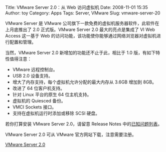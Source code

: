 Title: VMware Server 2.0：从 Web 访问虚拟机
Date: 2008-11-01 15:35
Author: toy
Category: Apps
Tags: Server, VMware
Slug: vmware-server-20

VMware Server 是 VMware
公司旗下一款免费的虚拟机服务器软件，此软件在上月底推出了 2.0
正式版。VMware Server 2.0 最大的亮点是集成了 VI Web Access 这一基于 Web
的访问功能，该功能使你能够通过网络浏览器对虚拟机进行配置和管理。

当然，VMware Server 2.0 新增加的功能还不止于此，相比于 1.0
版，有如下特性值得注意：

-   VMware 远程控制台。
-   USB 2.0 设备支持。
-   增大了内存支持，每个虚拟机允许分配的最大内存从 3.6GB 增加到 8GB。
-   改进了 64 位客户机支持。
-   针对 Linux 平台的原生 64 位主机支持。
-   虚拟机的 Quiesced 备份。
-   VMCI Sockets 接口。
-   支持在虚拟机运行时添加或移除 SCSI 硬盘。

若你打算安装 VMware Server 2.0，请留意 Release Notes
中的[已知问题列表](http://www.vmware.com/support/server2/doc/releasenotes_vmserver2.html#issues)。

VMware Server 2.0 可从 VMware 官方网站下载，注意需要注册。

[VMware Server 2.0](http://www.vmware.com/go/getserver)
